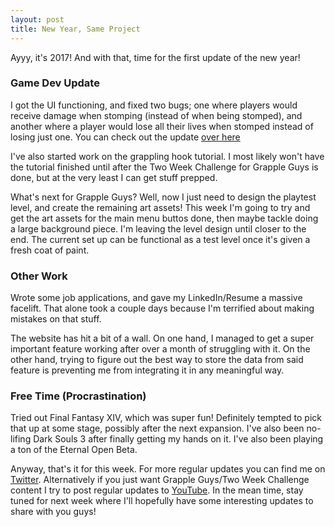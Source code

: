 ```yaml
---
layout: post
title: New Year, Same Project
---
```


Ayyy, it's 2017! And with that, time for the first update of the new year!

### Game Dev Update

I got the UI functioning, and fixed two bugs; one where players would receive damage when stomping (instead of when being stomped), and another where a player would lose all their lives when stomped instead of losing just one. You can check out the update [over here](https://www.youtube.com/watch?v=xfAk3AIZfqY)

I've also started work on the grappling hook tutorial. I most likely won't have the tutorial finished until after the Two Week Challenge for Grapple Guys is done, but at the very least I can get stuff prepped.

What's next for Grapple Guys? Well, now I just need to design the playtest level, and create the remaining art assets! This week I'm going to try and get the art assets for the main menu buttos done, then maybe tackle doing a large background piece. I'm leaving the level design until closer to the end. The current set up can be functional as a test level once it's given a fresh coat of paint.

### Other Work

Wrote some job applications, and gave my LinkedIn/Resume a massive facelift. That alone took a couple days because I'm terrified about making mistakes on that stuff.

The website has hit a bit of a wall. On one hand, I managed to get a super important feature working after over a month of struggling with it. On the other hand, trying to figure out the best way to store the data from said feature is preventing me from integrating it in any meaningful way.

### Free Time (Procrastination)

Tried out Final Fantasy XIV, which was super fun! Definitely tempted to pick that up at some stage, possibly after the next expansion. I've also been no-lifing Dark Souls 3 after finally getting my hands on it. I've also been playing a ton of the Eternal Open Beta.

Anyway, that's it for this week. For more regular updates you can find me on [Twitter](twitter.com/ariimoose). Alternatively if you just want Grapple Guys/Two Week Challenge content I try to post regular updates to [YouTube](https://www.youtube.com/playlist?list=PL-LX3iknXZp5djP7SACbGHA1dGJvhFg-x). In the mean time, stay tuned for next week where I'll hopefully have some interesting updates to share with you guys!


